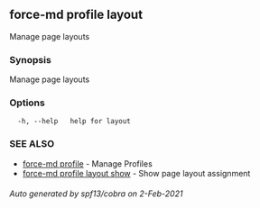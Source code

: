 ## force-md profile layout

Manage page layouts

### Synopsis

Manage page layouts

### Options

```
  -h, --help   help for layout
```

### SEE ALSO

* [force-md profile](force-md_profile.md)	 - Manage Profiles
* [force-md profile layout show](force-md_profile_layout_show.md)	 - Show page layout assignment

###### Auto generated by spf13/cobra on 2-Feb-2021
